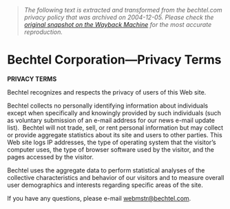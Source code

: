 > *The following text is extracted and transformed from the bechtel.com privacy policy that was archived on 2004-12-05. Please check the [original snapshot on the Wayback Machine](https://web.archive.org/web/20041205091757id_/http%3A//www.bechtel.com/privacy.htm) for the most accurate reproduction.*

# Bechtel Corporation—Privacy Terms

**PRIVACY TERMS**

Bechtel recognizes and respects the privacy of users of this Web site.  

Bechtel collects no personally identifying information about individuals except when specifically and knowingly provided by such individuals (such as voluntary submission of an e-mail address for our news e-mail update list).  Bechtel will not trade, sell, or rent personal information but may collect or provide aggregate statistics about its site and users to other parties. This Web site logs IP addresses, the type of operating system that the visitor’s computer uses, the type of browser software used by the visitor, and the pages accessed by the visitor. 

Bechtel uses the aggregate data to perform statistical analyses of the collective characteristics and behavior of our visitors and to measure overall user demographics and interests regarding specific areas of the site.

If you have any questions, please e-mail [ webmstr@bechtel.com](mailto:webmstr@bechtel.com).
